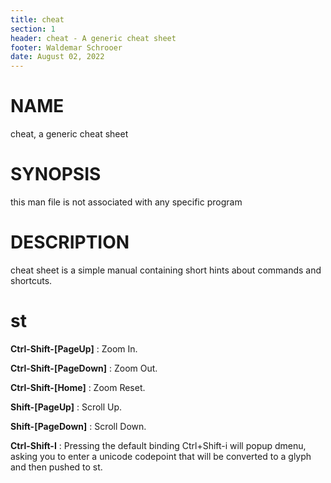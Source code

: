 ```yaml
---
title: cheat
section: 1
header: cheat - A generic cheat sheet
footer: Waldemar Schrooer
date: August 02, 2022
---
```


# NAME
cheat, a generic cheat sheet

# SYNOPSIS
this man file is not associated with any specific program

# DESCRIPTION
cheat sheet is a simple manual containing short hints about commands and shortcuts.

# st

**Ctrl-Shift-[PageUp]**
: Zoom In.

**Ctrl-Shift-[PageDown]**
: Zoom Out.

**Ctrl-Shift-[Home]**
: Zoom Reset.

**Shift-[PageUp]**
: Scroll Up.

**Shift-[PageDown]**
: Scroll Down.

**Ctrl-Shift-I**
: Pressing  the  default  binding  Ctrl+Shift-i will popup dmenu, asking you to
enter a unicode codepoint that will be converted to a glyph and then pushed to
st.
